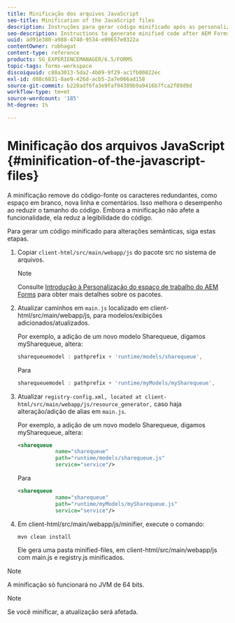 ```yaml
---
title: Minificação dos arquivos JavaScript
seo-title: Minification of the JavaScript files
description: Instruções para gerar código minificado após as personalizações do espaço de trabalho do AEM Forms para otimizar os arquivos JS para a Web.
seo-description: Instructions to generate minified code after AEM Forms workspace customizations to optimize the JS files for the web.
uuid: ad91e380-a988-4740-9534-e09657e0322a
contentOwner: robhagat
content-type: reference
products: SG_EXPERIENCEMANAGER/6.5/FORMS
topic-tags: forms-workspace
discoiquuid: c88a3013-5da2-4b09-9f29-ac1fb00822ec
exl-id: d88c6831-8ae9-426d-acb5-2a7e066ad158
source-git-commit: b220adf6fa3e9faf94389b9a9416b7fca2f89d9d
workflow-type: tm+mt
source-wordcount: '185'
ht-degree: 1%

---
```


# Minificação dos arquivos JavaScript {#minification-of-the-javascript-files}

A minificação remove do código-fonte os caracteres redundantes, como espaço em branco, nova linha e comentários. Isso melhora o desempenho ao reduzir o tamanho do código. Embora a minificação não afete a funcionalidade, ela reduz a legibilidade do código.

Para gerar um código minificado para alterações semânticas, siga estas etapas.

1. Copiar `client-html/src/main/webapp/js` do pacote src no sistema de arquivos.

   >[!NOTE]
   >
   >Consulte [Introdução à Personalização do espaço de trabalho do AEM Forms](/help/forms/using/introduction-customizing-html-workspace.md) para obter mais detalhes sobre os pacotes.

1. Atualizar caminhos em `main.js` localizado em client-html/src/main/webapp/js, para modelos/exibições adicionados/atualizados.

   Por exemplo, a adição de um novo modelo Sharequeue, digamos mySharequeue, altera:

   ```javascript
   sharequeuemodel : pathprefix + 'runtime/models/sharequeue',
   ```

   Para

   ```javascript
   sharequeuemodel : pathprefix + 'runtime/myModels/mySharequeue',
   ```

1. Atualizar `registry-config.xml, located at client-html/src/main/webapp/js/resource_generator,` caso haja alteração/adição de alias em `main.js`.

   Por exemplo, a adição de um novo modelo Sharequeue, digamos mySharequeue, altera:

   ```xml
   <sharequeue
               name="sharequeue"
               path="runtime/models/sharequeue.js"
               service="service"/>
   ```

   Para

   ```xml
   <sharequeue
               name="sharequeue"
               path="runtime/myModels/mySharequeue.js"
               service="service"/>
   ```

1. Em client-html/src/main/webapp/js/minifier, execute o comando:

   ```shell
   mvn clean install
   ```

   Ele gera uma pasta minified-files, em client-html/src/main/webapp/js com main.js e registry.js minificados.

>[!NOTE]
>
>A minificação só funcionará no JVM de 64 bits.

>[!NOTE]
>
>Se você minificar, a atualização será afetada.
